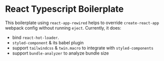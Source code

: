 # React Typescript Boilerplate

This boilerplate using `react-app-rewired` helps to override `create-react-app` webpack config without running `eject`. Currently, it does:

- bind `react-hot-loader`.
- `styled-component` & its babel plugin
- support `tailwindcss` & `twin.macro` to integrate with `styled-components`
- support `bundle-analyzer` to analyze bundle size
